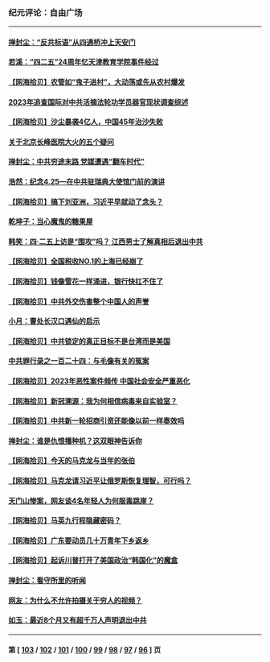 ### 纪元评论：自由广场
---
#### [掸封尘：“反共标语”从四通桥冲上天安门](../../pages/nsc993/n13979843.md) 
#### [若溪：“四二五”24周年忆天津教育学院事件经过](../../pages/nsc993/n13979819.md) 
#### [【网海拾贝】农管如“鬼子进村”，大动荡或先从农村爆发](../../pages/nsc993/n13979567.md) 
#### [2023年追查国际对中共活摘法轮功学员器官现状调查综述](../../pages/nsc993/n13979214.md) 
#### [【网海拾贝】沙尘暴袭4亿人，中国45年治沙失败](../../pages/nsc993/n13978993.md) 
#### [关于北京长峰医院大火的五个疑问](../../pages/nsc993/n13978987.md) 
#### [掸封尘：中共穷途末路 党媒遭遇“翻车时代”](../../pages/nsc993/n13978914.md) 
#### [浩然：纪念4.25—在中共驻瑞典大使馆门前的演讲](../../pages/nsc993/n13978351.md) 
#### [【网海拾贝】搞下刘亚洲，习近平早就动了念头？](../../pages/nsc993/n13978334.md) 
#### [乾坤子：当心魔鬼的糖果屋](../../pages/nsc993/n13978294.md) 
#### [韩笑：四·二五上访是“围攻”吗？ 江西男士了解真相后退出中共](../../pages/nsc993/n13977962.md) 
#### [【网海拾贝】全国税收NO.1的上海已经崩了](../../pages/nsc993/n13976442.md) 
#### [【网海拾贝】钱像雪花一样涌进，银行快扛不住了](../../pages/nsc993/n13975661.md) 
#### [【网海拾贝】中共外交伤害整个中国人的声誉](../../pages/nsc993/n13974936.md) 
#### [小月：曹处长汉口遇仙的启示](../../pages/nsc993/n13974139.md) 
#### [【网海拾贝】中共锁定的真正目标不是台湾而是美国](../../pages/nsc993/n13974122.md) 
#### [中共罪行录之一百二十四：与毛像有关的冤案](../../pages/nsc993/n13974119.md) 
#### [【网海拾贝】2023年恶性案件频传 中国社会安全严重恶化](../../pages/nsc993/n13973502.md) 
#### [【网海拾贝】新冠溯源：我为何相信病毒来自实验室？](../../pages/nsc993/n13970728.md) 
#### [【网海拾贝】中共新一轮招商引资还能像以前一样奏效吗](../../pages/nsc993/n13969682.md) 
#### [掸封尘：谁是仇恨播种机？这双眼神告诉你](../../pages/nsc993/n13969159.md) 
#### [【网海拾贝】今天的马克龙与当年的张伯](../../pages/nsc993/n13968976.md) 
#### [【网海拾贝】马克龙请习近平让俄罗斯恢复理智，可行吗？](../../pages/nsc993/n13968089.md) 
#### [天门山惨案，网友谈4名年轻人为何服毒跳崖？](../../pages/nsc993/n13967998.md) 
#### [【网海拾贝】马英九行程隐藏密码？](../../pages/nsc993/n13967296.md) 
#### [【网海拾贝】广东要动员几十万青年下乡返乡](../../pages/nsc993/n13966396.md) 
#### [【网海拾贝】起诉川普打开了美国政治“韩国化”的魔盒](../../pages/nsc993/n13965044.md) 
#### [掸封尘：看守所里的听闻](../../pages/nsc993/n13965394.md) 
#### [网友：为什么不允许拍摄关于穷人的视频？](../../pages/nsc993/n13965029.md) 
#### [如玉：最近8个月又有超千万人声明退出中共](../../pages/nsc993/n13964356.md) 

---
#### 第 [ [103](./103.md) / [102](./102.md) / [101](./101.md) / [100](./100.md) / [99](./99.md) / [98](./98.md) / [97](./97.md) / [96](./96.md) ] 页
